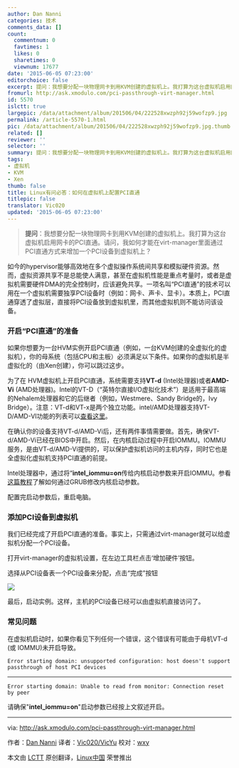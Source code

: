 ```yaml
---
author: Dan Nanni
categories: 技术
comments_data: []
count:
  commentnum: 0
  favtimes: 1
  likes: 0
  sharetimes: 0
  viewnum: 17677
date: '2015-06-05 07:23:00'
editorchoice: false
excerpt: 提问：我想要分配一块物理网卡到用KVM创建的虚拟机上。我打算为这台虚拟机启用网卡的PCI直通。请问，我如何才能在virt-manager里面通过PCI直通方式来增加一个PCI设备到虚拟机上？  如今的hypervisor能够高效地在多个虚拟操作系统间共享和模拟硬件资源。然而，虚拟资源共享不是总能使人满意，甚至在虚拟机性能是重点考量时，或者是虚拟机需要硬件DMA的完全控制时，应该避免共享。一项名叫PCI直通的技术可以用在一个虚拟机需要独享PCI设备时（例如：网卡、声卡、显卡）。本质上，PCI直通穿透了虚拟层，直接将PCI设备放到虚拟机里，而其他虚
fromurl: http://ask.xmodulo.com/pci-passthrough-virt-manager.html
id: 5570
islctt: true
largepic: /data/attachment/album/201506/04/222528xwzph92j59wofzp9.jpg
permalink: /article-5570-1.html
pic: /data/attachment/album/201506/04/222528xwzph92j59wofzp9.jpg.thumb.jpg
related: []
reviewer: ''
selector: ''
summary: 提问：我想要分配一块物理网卡到用KVM创建的虚拟机上。我打算为这台虚拟机启用网卡的PCI直通。请问，我如何才能在virt-manager里面通过PCI直通方式来增加一个PCI设备到虚拟机上？  如今的hypervisor能够高效地在多个虚拟操作系统间共享和模拟硬件资源。然而，虚拟资源共享不是总能使人满意，甚至在虚拟机性能是重点考量时，或者是虚拟机需要硬件DMA的完全控制时，应该避免共享。一项名叫PCI直通的技术可以用在一个虚拟机需要独享PCI设备时（例如：网卡、声卡、显卡）。本质上，PCI直通穿透了虚拟层，直接将PCI设备放到虚拟机里，而其他虚
tags:
- 虚拟机
- KVM
- Xen
thumb: false
title: Linux有问必答：如何在虚拟机上配置PCI直通
titlepic: false
translator: Vic020
updated: '2015-06-05 07:23:00'
---
```



> 
> **提问**：我想要分配一块物理网卡到用KVM创建的虚拟机上。我打算为这台虚拟机启用网卡的PCI直通。请问，我如何才能在virt-manager里面通过PCI直通方式来增加一个PCI设备到虚拟机上？
> 
> 
> 


如今的hypervisor能够高效地在多个虚拟操作系统间共享和模拟硬件资源。然而，虚拟资源共享不是总能使人满意，甚至在虚拟机性能是重点考量时，或者是虚拟机需要硬件DMA的完全控制时，应该避免共享。一项名叫“PCI直通”的技术可以用在一个虚拟机需要独享PCI设备时（例如：网卡、声卡、显卡）。本质上，PCI直通穿透了虚拟层，直接将PCI设备放到虚拟机里，而其他虚拟机则不能访问该设备。


### 开启“PCI直通”的准备


如果你想要为一台HVM实例开启PCI直通（例如，一台KVM创建的全虚拟化的虚拟机），你的母系统（包括CPU和主板）必须满足以下条件。如果你的虚拟机是半虚拟化的（由Xen创建），你可以跳过这步。


为了在 HVM虚拟机上开启PCI直通，系统需要支持**VT-d** (Intel处理器)或者**AMD-Vi** (AMD处理器)。Intel的VT-D（“英特尔直接I/O虚拟化技术”）是适用于最高端的Nehalem处理器和它的后继者（例如，Westmere、Sandy Bridge的，Ivy Bridge）。注意：VT-d和VT-x是两个独立功能。intel/AMD处理器支持VT-D/AMD-VI功能的列表可以[查看这里](http://wiki.xenproject.org/wiki/VTdHowTo)。


在确认你的设备支持VT-d/AMD-Vi后，还有两件事情需要做。首先，确保VT-d/AMD-Vi已经在BIOS中开启。然后，在内核启动过程中开启IOMMU。IOMMU服务，是由VT-d/AMD-Vi提供的，可以保护虚拟机访问的主机内存，同时它也是全虚拟化虚拟机支持PCI直通的前提。


Intel处理器中，通过将“**intel\_iommu=on**传给内核启动参数来开启IOMMU。参看[这篇教程](http://xmodulo.com/add-kernel-boot-parameters-via-grub-linux.html)了解如何通过GRUB修改内核启动参数。


配置完启动参数后，重启电脑。


### 添加PCI设备到虚拟机


我们已经完成了开启PCI直通的准备。事实上，只需通过virt-manager就可以给虚拟机分配一个PCI设备。


打开virt-manager的虚拟机设置，在左边工具栏点击‘增加硬件’按钮。


选择从PCI设备表一个PCI设备来分配，点击“完成”按钮


![](/data/attachment/album/201506/04/222528xwzph92j59wofzp9.jpg)


最后，启动实例。这样，主机的PCI设备已经可以由虚拟机直接访问了。


### 常见问题


在虚拟机启动时，如果你看见下列任何一个错误，这个错误有可能由于母机VT-d (或 IOMMU)未开启导致。



```
Error starting domain: unsupported configuration: host doesn't support passthrough of host PCI devices

```



---



```
Error starting domain: Unable to read from monitor: Connection reset by peer

```

请确保"**intel\_iommu=on**"启动参数已经按上文叙述开启。




---


via: <http://ask.xmodulo.com/pci-passthrough-virt-manager.html>


作者：[Dan Nanni](http://ask.xmodulo.com/author/nanni) 译者：[Vic020/VicYu](http://vicyu.net) 校对：[wxy](https://github.com/wxy)


本文由 [LCTT](https://github.com/LCTT/TranslateProject) 原创翻译，[Linux中国](http://linux.cn/) 荣誉推出